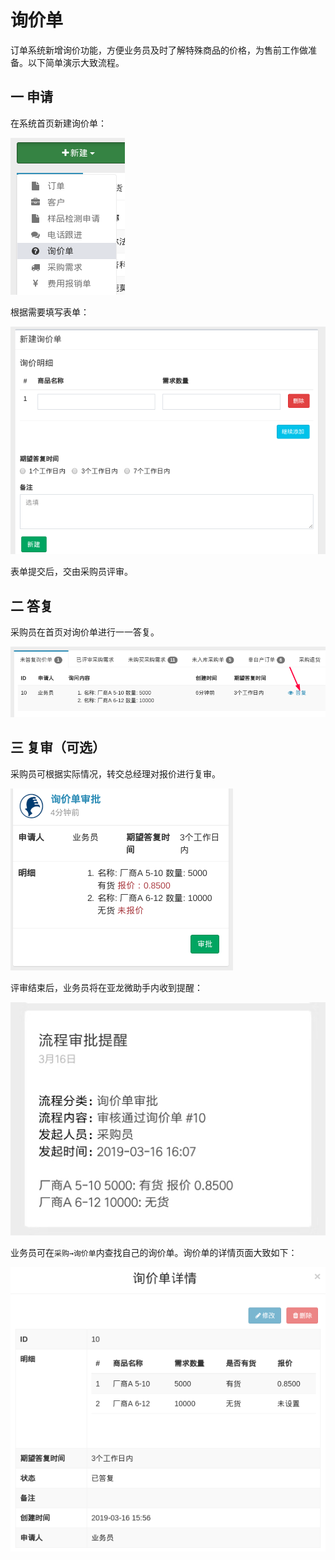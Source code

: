 # 询价单

订单系统新增询价功能，方便业务员及时了解特殊商品的价格，为售前工作做准备。以下简单演示大致流程。

## 一 申请

在系统首页新建询价单：

![入口](images/inquiry-portal.png)

根据需要填写表单：

![新建表单](images/inquiry-form.png)

表单提交后，交由采购员评审。

## 二 答复

采购员在首页对询价单进行一一答复。

![](images/inquiry-unreplied-tab.png)

## 三 复审（可选）

采购员可根据实际情况，转交总经理对报价进行复审。

![](images/inquiry-audit.png)

评审结束后，业务员将在亚龙微助手内收到提醒：

![](images/inquiry-reply-template-message.jpg)

业务员可在`采购→询价单`内查找自己的询价单。询价单的详情页面大致如下：

![](images/inquiry-view.png)
